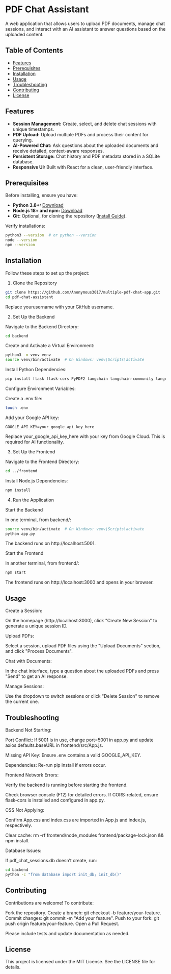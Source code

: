 # PDF Chat Assistant

A web application that allows users to upload PDF documents, manage chat sessions, and interact with an AI assistant to answer questions based on the uploaded content.

## Table of Contents

- [Features](#features)
- [Prerequisites](#prerequisites)
- [Installation](#installation)
- [Usage](#usage)
- [Troubleshooting](#troubleshooting)
- [Contributing](#contributing)
- [License](#license)

## Features

- **Session Management:** Create, select, and delete chat sessions with unique timestamps.
- **PDF Upload:** Upload multiple PDFs and process their content for querying.
- **AI-Powered Chat:** Ask questions about the uploaded documents and receive detailed, context-aware responses.
- **Persistent Storage:** Chat history and PDF metadata stored in a SQLite database.
- **Responsive UI:** Built with React for a clean, user-friendly interface.

## Prerequisites

Before installing, ensure you have:

- **Python 3.8+:** [Download](https://www.python.org/downloads/)
- **Node.js 18+ and npm:** [Download](https://nodejs.org/)
- **Git:** Optional, for cloning the repository ([Install Guide](https://git-scm.com/downloads)).

Verify installations:
```bash
python3 --version  # or python --version
node --version
npm --version
```

## Installation

Follow these steps to set up the project:

1. Clone the Repository

```bash
git clone https://github.com/Anonymous3017/multiple-pdf-chat-app.git
cd pdf-chat-assistant
```

Replace yourusername with your GitHub username.

2. Set Up the Backend

Navigate to the Backend Directory:

```bash
cd backend
```

Create and Activate a Virtual Environment:

```bash
python3 -m venv venv
source venv/bin/activate  # On Windows: venv\Scripts\activate
```

Install Python Dependencies:

```bash
pip install flask flask-cors PyPDF2 langchain langchain-community langchain-google-genai faiss-cpu google-generativeai python-dotenv sqlite3
```

Configure Environment Variables:

Create a .env file:

```bash
touch .env
```

Add your Google API key:

```text
GOOGLE_API_KEY=your_google_api_key_here
```

Replace your_google_api_key_here with your key from Google Cloud. This is required for AI functionality.

3. Set Up the Frontend

Navigate to the Frontend Directory:

```bash
cd ../frontend
```

Install Node.js Dependencies:

```bash
npm install
```

4. Run the Application

Start the Backend

In one terminal, from backend/:

```bash
source venv/bin/activate  # On Windows: venv\Scripts\activate
python app.py
```

The backend runs on http://localhost:5001.

Start the Frontend

In another terminal, from frontend/:

```bash
npm start
```

The frontend runs on http://localhost:3000 and opens in your browser.

## Usage

Create a Session:

On the homepage (http://localhost:3000), click "Create New Session" to generate a unique session ID.

Upload PDFs:

Select a session, upload PDF files using the "Upload Documents" section, and click "Process Documents".

Chat with Documents:

In the chat interface, type a question about the uploaded PDFs and press "Send" to get an AI response.

Manage Sessions:

Use the dropdown to switch sessions or click "Delete Session" to remove the current one.

## Troubleshooting

Backend Not Starting:

Port Conflict: If 5001 is in use, change port=5001 in app.py and update axios.defaults.baseURL in frontend/src/App.js.

Missing API Key: Ensure .env contains a valid GOOGLE_API_KEY.

Dependencies: Re-run pip install if errors occur.

Frontend Network Errors:

Verify the backend is running before starting the frontend.

Check browser console (F12) for detailed errors. If CORS-related, ensure flask-cors is installed and configured in app.py.

CSS Not Applying:

Confirm App.css and index.css are imported in App.js and index.js, respectively.

Clear cache: rm -rf frontend/node_modules frontend/package-lock.json && npm install.

Database Issues:

If pdf_chat_sessions.db doesn’t create, run:

```bash
cd backend
python -c "from database import init_db; init_db()"
```

## Contributing

Contributions are welcome! To contribute:

Fork the repository.
Create a branch: git checkout -b feature/your-feature.
Commit changes: git commit -m "Add your feature".
Push to your fork: git push origin feature/your-feature.
Open a Pull Request.

Please include tests and update documentation as needed.

## License

This project is licensed under the MIT License. See the LICENSE file for details.
